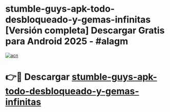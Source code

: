 # stumble-guys-apk-todo-desbloqueado-y-gemas-infinitas  [Versión completa] Descargar Gratis para Android 2025 - #alagm

[![acn](https://github.com/user-attachments/assets/0f9c940e-d8b0-45ae-aac7-cd30a18b3e1c)](https://apps.freeplayer.one?title=stumble-guys-apk-todo-desbloqueado-y-gemas-infinitas&ref=9F)

# 👉🔴 Descargar [stumble-guys-apk-todo-desbloqueado-y-gemas-infinitas](https://apps.freeplayer.one?title=stumble-guys-apk-todo-desbloqueado-y-gemas-infinitas&ref=9F)